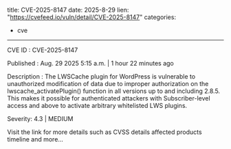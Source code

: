  
title: CVE-2025-8147
date: 2025-8-29
lien: "https://cvefeed.io/vuln/detail/CVE-2025-8147"
categories:
  - cve
---

CVE ID : CVE-2025-8147

Published :  Aug. 29
2025
5:15 a.m. | 1 hour
22 minutes ago

Description : The LWSCache plugin for WordPress is vulnerable to unauthorized modification of data due to improper authorization on the lwscache_activatePlugin() function in all versions up to
and including
2.8.5. This makes it possible for authenticated attackers
with Subscriber-level access and above
to activate arbitrary whitelisted LWS plugins.

Severity: 4.3 | MEDIUM

Visit the link for more details
such as CVSS details
affected products
timeline
and more...
